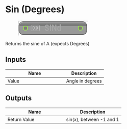 # Sin (Degrees)

<div align="left" data-full-width="false"><figure><img src="../../../../api/Math/Trig/Sin_(Degrees).png" alt=""><figcaption></figcaption></figure></div>

Returns the sine of A (expects Degrees)

## Inputs

<table><thead><tr><th width="170">Name</th><th>Description</th></tr></thead><tbody><tr><td>Value</td><td>Angle in degrees</td></tr></tbody></table>

## Outputs

<table><thead><tr><th width="170">Name</th><th>Description</th></tr></thead><tbody><tr><td>Return Value</td><td>sin(x), between -1 and 1</td></tr></tbody></table>
